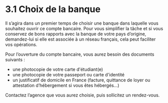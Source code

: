 # 3.1 Choix de la banque

Il s’agira dans un premier temps de choisir une banque dans laquelle vous souhaitez ouvrir ce
compte bancaire. Pour vous simplifier la tâche et si vous conservez de bons rapports avec la
banque de votre pays d’origine, demandez-lui si elle est associée à un réseau français, cela peut
faciliter vos opérations.


Pour l’ouverture du compte bancaire, vous aurez besoin des documents suivants :

- une photocopie de votre carte d'étudiant(e)
- une photocopie de votre passeport ou carte d'identité
- un justificatif de domicile en France (facture, quittance de loyer ou attestation d’hébergement si vous êtes hébergés...)

Contactez l’agence que vous aurez choisie, puis sollicitez un rendez-vous.